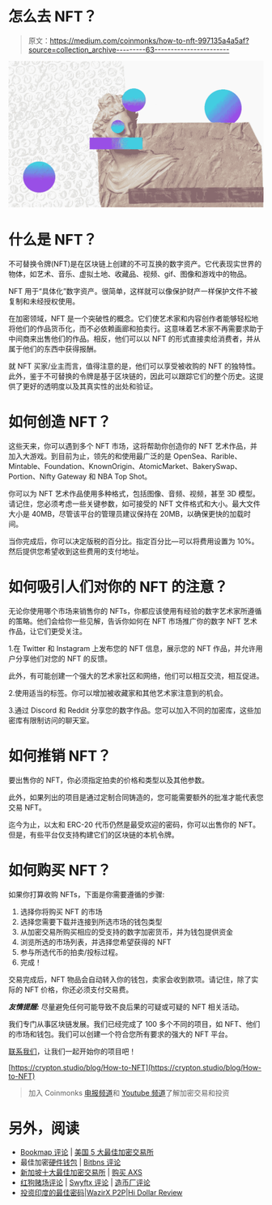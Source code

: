 # 怎么去 NFT？

> 原文：<https://medium.com/coinmonks/how-to-nft-997135a4a5af?source=collection_archive---------63----------------------->

![](img/3f04385d34acadfced8653f48578d56e.png)

# 什么是 NFT？

不可替换令牌(NFT)是在区块链上创建的不可互换的数字资产。它代表现实世界的物体，如艺术、音乐、虚拟土地、收藏品、视频、gif、图像和游戏中的物品。

NFT 用于“具体化”数字资产。很简单，这样就可以像保护财产一样保护文件不被复制和未经授权使用。

在加密领域，NFT 是一个突破性的概念。它们使艺术家和内容创作者能够轻松地将他们的作品货币化，而不必依赖画廊和拍卖行。这意味着艺术家不再需要求助于中间商来出售他们的作品。相反，他们可以以 NFT 的形式直接卖给消费者，并从属于他们的东西中获得报酬。

就 NFT 买家/业主而言，值得注意的是，他们可以享受被收购的 NFT 的独特性。此外，鉴于不可替换的令牌是基于区块链的，因此可以跟踪它们的整个历史。这提供了更好的透明度以及其真实性的出处和验证。

# 如何创造 NFT？

这些天来，你可以遇到多个 NFT 市场，这将帮助你创造你的 NFT 艺术作品，并加入大游戏。到目前为止，领先的和使用最广泛的是 OpenSea、Rarible、Mintable、Foundation、KnownOrigin、AtomicMarket、BakerySwap、Portion、Nifty Gateway 和 NBA Top Shot。

你可以为 NFT 艺术作品使用多种格式，包括图像、音频、视频，甚至 3D 模型。请记住，您必须考虑一些关键参数，如可接受的 NFT 文件格式和大小。最大文件大小是 40MB，尽管该平台的管理员建议保持在 20MB，以确保更快的加载时间。

当你完成后，你可以决定版税的百分比。指定百分比—可以将费用设置为 10%。然后提供您希望收到这些费用的支付地址。

# 如何吸引人们对你的 NFT 的注意？

无论你使用哪个市场来销售你的 NFTs，你都应该使用有经验的数字艺术家所遵循的策略。他们会给你一些见解，告诉你如何在 NFT 市场推广你的数字 NFT 艺术作品，让它们更受关注。

1.在 Twitter 和 Instagram 上发布您的 NFT 信息，展示您的 NFT 作品，并允许用户分享他们对您的 NFT 的反馈。

此外，有可能创建一个强大的艺术家社区和网络，他们可以相互交流，相互促进。

2.使用适当的标签。你可以增加被收藏家和其他艺术家注意到的机会。

3.通过 Discord 和 Reddit 分享您的数字作品。您可以加入不同的加密库，这些加密库有限制访问的聊天室。

# 如何推销 NFT？

要出售你的 NFT，你必须指定拍卖的价格和类型以及其他参数。

此外，如果列出的项目是通过定制合同铸造的，您可能需要额外的批准才能代表您交易 NFT。

迄今为止，以太和 ERC-20 代币仍然是最受欢迎的密码，你可以出售你的 NFT。但是，有些平台仅支持构建它们的区块链的本机令牌。

# 如何购买 NFT？

如果你打算收购 NFTs，下面是你需要遵循的步骤:

1.  选择你将购买 NFT 的市场
2.  选择您需要下载并连接到所选市场的钱包类型
3.  从加密交易所购买相应的受支持的数字加密货币，并为钱包提供资金
4.  浏览所选的市场列表，并选择您希望获得的 NFT
5.  参与所选代币的拍卖/投标过程。
6.  完成！

交易完成后，NFT 物品会自动转入你的钱包，卖家会收到款项。请记住，除了实际的 NFT 价格，你还必须支付交易费。

***友情提醒:*** 尽量避免任何可能导致不良后果的可疑或可疑的 NFT 相关活动。

我们专门从事区块链发展。我们已经完成了 100 多个不同的项目，如 NFT、他们的市场和钱包。我们可以创建一个符合您所有要求的强大的 NFT 平台。

[联系我们](https://crypton.studio)，让我们一起开始你的项目吧！

[https://crypton.studio/blog/How-to-NFT](https://crypton.studio/blog/How-to-NFT)

> 加入 Coinmonks [电报频道](https://t.me/coincodecap)和 [Youtube 频道](https://www.youtube.com/c/coinmonks/videos)了解加密交易和投资

# 另外，阅读

*   [Bookmap 评论](https://coincodecap.com/bookmap-review-2021-best-trading-software) | [美国 5 大最佳加密交易所](https://coincodecap.com/crypto-exchange-usa)
*   最佳加密[硬件钱包](/coinmonks/hardware-wallets-dfa1211730c6) | [Bitbns 评论](/coinmonks/bitbns-review-38256a07e161)
*   [新加坡十大最佳加密交易所](https://coincodecap.com/crypto-exchange-in-singapore) | [购买 AXS](https://coincodecap.com/buy-axs-token)
*   [红狗赌场评论](https://coincodecap.com/red-dog-casino-review) | [Swyftx 评论](https://coincodecap.com/swyftx-review) | [造币厂评论](https://coincodecap.com/coingate-review)
*   [投资印度的最佳密码](https://coincodecap.com/best-crypto-to-invest-in-india-in-2021)|[WazirX P2P](https://coincodecap.com/wazirx-p2p)|[Hi Dollar Review](https://coincodecap.com/hi-dollar-review)